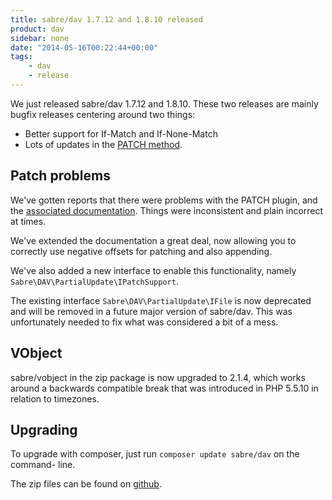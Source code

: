 ```yaml
---
title: sabre/dav 1.7.12 and 1.8.10 released
product: dav
sidebar: none
date: "2014-05-16T00:22:44+00:00"
tags:
    - dav
    - release
---
```


We just released sabre/dav 1.7.12 and 1.8.10. These two releases are mainly
bugfix releases centering around two things:

* Better support for If-Match and If-None-Match
* Lots of updates in the [PATCH method][1].


Patch problems
--------------

We've gotten reports that there were problems with the PATCH plugin, and
the [associated documentation][1]. Things were inconsistent and plain
incorrect at times.

We've extended the documentation a great deal, now allowing you to correctly
use negative offsets for patching and also appending.

We've also added a new interface to enable this functionality, namely
`Sabre\DAV\PartialUpdate\IPatchSupport`.

The existing interface `Sabre\DAV\PartialUpdate\IFile` is now deprecated and
will be removed in a future major version of sabre/dav. This was unfortunately
needed to fix what was considered a bit of a mess.


VObject
-------

sabre/vobject in the zip package is now upgraded to 2.1.4, which works around
a backwards compatible break that was introduced in PHP 5.5.10 in relation to
timezones.

Upgrading
---------

To upgrade with composer, just run `composer update sabre/dav` on the command-
line.

The zip files can be found on [github][2].

[1]: /dav/http-patch
[2]: https://github.com/sabre-io/dav/releases
